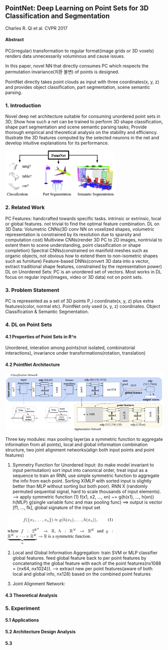 ## PointNet: Deep Learning on Point Sets for 3D Classification and Segmentation

Charles R. Qi et al. CVPR 2017

#### **Abstract**

PC(irregular) transformation to regular format(image grids or 3D voxels) renders data unnecessarily voluminous and cause issues.

In this paper, novel NN that directly consumes PC which respects the permutation invariance(치환 불변) of points is designed.

PointNet directly takes point clouds as input with three coordinates(x, y, z) and provides object classification, part segmentation, scene semantic parsing.

### **1. Introduction**

Novel deep net architecture suitable for consuming unordered point sets in 3D;
Show how such a net can be trained to perform 3D shape classification, shape part segmentation and scene semantic parsing tasks;
Provide thorough empirical and theoretical analysis on the stability and efficiency.
Illustrate the 3D features computed by the selected neurons in the net and develop intuitive explanations for its performance.

<img src="src/fig1.png" width="350"/>

### **2. Related Work**

PC Features: handcrafted towards specific tasks. intrinsic or extrinsic, local or global features. not trivial to find the optimal feature combination.
DL on 3D Data:
    Volumetric CNNs(3D conv NN on voxelized shapes, volumetric representation is constrained by its resolution due to sparsity and computation cost)
    Multiview CNNs(render 3D PC to 2D images, nontrivial to extent them to scene understanding, point classification or shape completion)
    Spectral CNNs(constrained on manifold meshes such as organic objects, not obvious how to extend them to non-isometric shapes such as furniture)
    Feature-based DNNs(convert 3D data into a vector, extract traditional shape features, constrained by the representation power)
DL on Unordered Sets: PC is an unordered set of vectors. Most works in DL focus on regular input(images, video or 3D data) not on point sets.

### **3. Problem Statement**

PC is represented as a set of 3D points P_i coordinate(x, y, z) plus extra features(color, normal etc). PointNet only used (x, y, z) coordinates.
Object Classification & Semantic Segmentation.

### **4. DL on Point Sets**

#### 4.1 Properties of Point Sets in R^n

Unordered, interation among points(not isolated, combinatorial interactions), invariance under transformations(rotation, translation)

#### 4.2 PointNet Architecture

<img src="src/fig2.png" width="700"/>

Three key modules: max pooling layer(as a symmetric function to aggregate information from all points), local and global information combination structure, two joint alignment networks(align both input points and point features)  
  
1. Symmetry Function for Unordered Input: (to make model invariant to input permutation) sort input into canonical order, treat input as a sequence to train an RNN, use simple symmetric function to aggregate the info from each point. Sorting X(MLP with sorted input is slightly better than MLP without sorting but both poor). RNN X (randomly permuted sequential signal, hard to scale thousands of input elements). --> apply symmetric function (1) f(x1, x2, ..., xn) ~= g(h(x1), ..., h(xn)) h(MLP) g(single variable func and max pooling func) ==> output is vector [f1, ..., fk], global signature of the input set

<img src="src/eqn1.png" width="350"/>

2. Local and Global Information Aggregation: train SVM or MLP classifier global features. feed global feature back to per point features by concatenating the global feature with each of the point features(nx1088 = {nx64, nx1024}). --> extract new per point features(aware of both local and global info, nx128) based on the combined point features

3. Joint Alignment Network: 

#### 4.3 Theoretical Analysis

### **5. Experiment**

#### 5.1 Applications

#### 5.2 Architecture Design Analysis

#### 5.3 




<!--
#### **Studies**
[PointNet](https://github.com/blu-y/note/tree/main/Studies/PointNet/)

[NeRF](https://github.com/blu-y/note/tree/main/Studies/NeRF/)
-->
